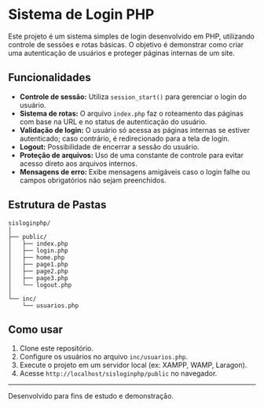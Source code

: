 # Sistema de Login PHP

Este projeto é um sistema simples de login desenvolvido em PHP, utilizando controle de sessões e rotas básicas. O objetivo é demonstrar como criar uma autenticação de usuários e proteger páginas internas de um site.

## Funcionalidades

- **Controle de sessão:** Utiliza `session_start()` para gerenciar o login do usuário.
- **Sistema de rotas:** O arquivo `index.php` faz o roteamento das páginas com base na URL e no status de autenticação do usuário.
- **Validação de login:** O usuário só acessa as páginas internas se estiver autenticado; caso contrário, é redirecionado para a tela de login.
- **Logout:** Possibilidade de encerrar a sessão do usuário.
- **Proteção de arquivos:** Uso de uma constante de controle para evitar acesso direto aos arquivos internos.
- **Mensagens de erro:** Exibe mensagens amigáveis caso o login falhe ou campos obrigatórios não sejam preenchidos.

## Estrutura de Pastas

```
sisloginphp/
│
├── public/
│   ├── index.php
│   ├── login.php
│   ├── home.php
│   ├── page1.php
│   ├── page2.php
│   ├── page3.php
│   └── logout.php
│
└── inc/
    └── usuarios.php
```

## Como usar

1. Clone este repositório.
2. Configure os usuários no arquivo `inc/usuarios.php`.
3. Execute o projeto em um servidor local (ex: XAMPP, WAMP, Laragon).
4. Acesse `http://localhost/sisloginphp/public` no navegador.

---

Desenvolvido para fins de estudo e demonstração.
